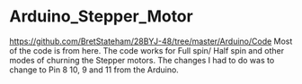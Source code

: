 # Arduino_Stepper_Motor

https://github.com/BretStateham/28BYJ-48/tree/master/Arduino/Code
Most of the code is from here.
The code works for Full spin/ Half spin and other modes of churning the Stepper motors.
The changes I had to do was to change to Pin 8 10, 9 and 11 from the Arduino.

